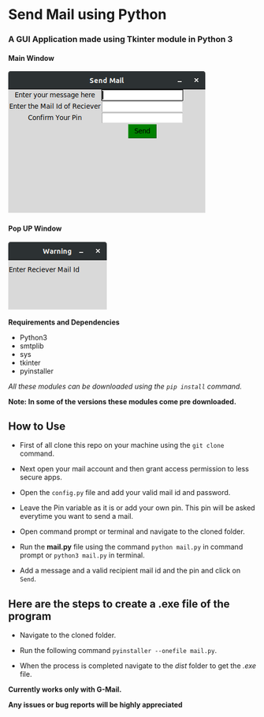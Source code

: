 # Send Mail using Python
### A GUI Application made using Tkinter module in Python 3

#### Main Window
![](images/Screenshot%20from%202019-04-20%2016-03-33.png)
#### Pop UP Window
![](images/Screenshot%20from%202019-04-20%2016-04-49.png)

**Requirements and Dependencies**
* Python3
* smtplib
* sys
* tkinter
* pyinstaller

*All these modules can be downloaded using the `pip install` command.*

**Note: In some of the versions these modules come pre downloaded.**

## How to Use

* First of all clone this repo on your machine using the `git clone` command.

* Next open your mail account and then grant access permission to less secure apps.

* Open the `config.py` file and add your valid mail id and password.

* Leave the Pin variable as it is or add your own pin. This pin will be asked everytime you want to send a mail.

* Open command prompt or terminal and navigate to the cloned folder.

* Run the **mail.py** file using the command `python mail.py` in command prompt or `python3 mail.py` in terminal.

* Add a message and a valid recipient mail id and the pin and click on `Send`.

## Here are the steps to create a .exe file of the program

* Navigate to the cloned folder.

* Run the following command `pyinstaller --onefile mail.py`.

* When the process is completed navigate to the *dist* folder to get the *.exe* file.

**Currently works only with G-Mail.** 

**Any issues or bug reports will be highly appreciated**